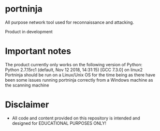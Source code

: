 # portninja
All purpose network tool used for reconnaissance and attacking. 

Product in development

# Important notes
The product currently only works on the following version of Python:
Python 2.7.15rc1 (default, Nov 12 2018, 14:31:15) 
[GCC 7.3.0] on linux2
Portninja should be run on a Linux/Unix OS for the time being as there
have been some issues running portninja correctly from a Windows
machine as the scanning machine

# Disclaimer
- All code and content provided on this repository is intended and designed for EDUCATIONAL PURPOSES ONLY!
